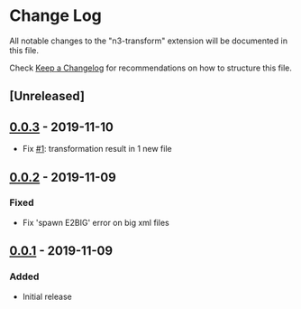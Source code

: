 # Change Log

All notable changes to the "n3-transform" extension will be documented in this file.

Check [Keep a Changelog](http://keepachangelog.com/) for recommendations on how to structure this file.

## [Unreleased]

## [0.0.3] - 2019-11-10
- Fix [#1]: transformation result in 1 new file

## [0.0.2] - 2019-11-09
### Fixed
- Fix 'spawn E2BIG' error on big xml files

## [0.0.1] - 2019-11-09
### Added
- Initial release

[#1]: https://github.com/BulletTime/vscode-n3-transform/issues/1

[0.0.3]: https://github.com/BulletTime/vscode-n3-transform/compare/v0.0.2...v0.0.3
[0.0.2]: https://github.com/BulletTime/vscode-n3-transform/compare/v0.0.1...v0.0.2
[0.0.1]: https://github.com/BulletTime/vscode-n3-transform/releases/tag/v0.0.1